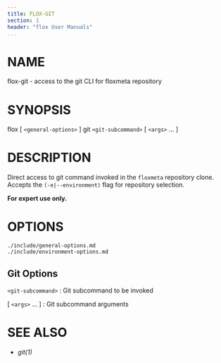 ```yaml
---
title: FLOX-GIT
section: 1
header: "flox User Manuals"
...
```



# NAME

flox-git - access to the git CLI for floxmeta repository

# SYNOPSIS

flox [ `<general-options>` ] git `<git-subcommand>` [ `<args>` ... ]
# DESCRIPTION

Direct access to git command invoked in the `floxmeta` repository clone.
Accepts the `(-e|--environment)` flag for repository selection.

**For expert use only.**

# OPTIONS

```{.include}
./include/general-options.md
./include/environment-options.md
```

## Git Options

`<git-subcommand>`
:   Git subcommand to be invoked

[ `<args>` ... ]
:   Git subcommand arguments

# SEE ALSO

-   *git(1)*
